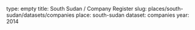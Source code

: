 type: empty
title: South Sudan / Company Register
slug: places/south-sudan/datasets/companies
place: south-sudan
dataset: companies
year: 2014

